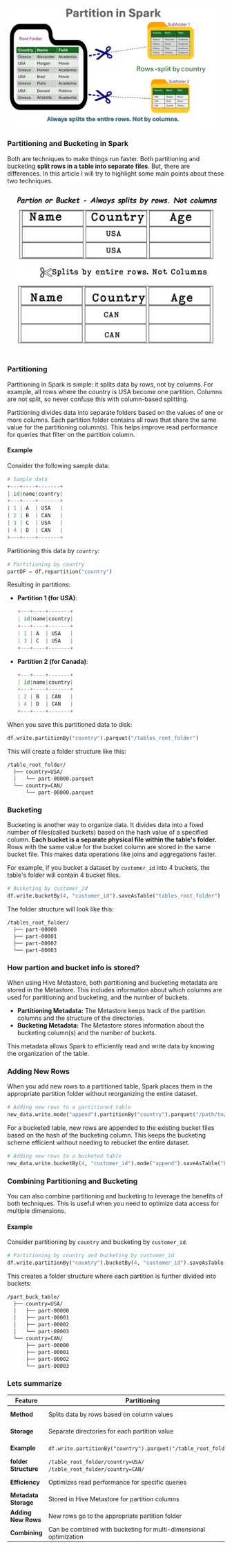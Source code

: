 

![](images/custom-image-2024-07-12-17-23-20.png)

### Partitioning and Bucketing in Spark

Both are techniques to make things run faster. Both partitioning and bucketing **split rows in a table into separate files**. But, there are differences. In this article I will try to highlight some main points about these two techniques.

![](images/custom-image-2024-07-12-15-28-58.png)

### Partitioning

Partitioning in Spark is simple: it splits data by rows, not by columns. For example, all rows where the country is USA become one partition. Columns are not split, so never confuse this with column-based splitting.

Partitioning divides data into separate folders based on the values of one or more columns. Each partition folder contains all rows that share the same value for the partitioning column(s). This helps improve read performance for queries that filter on the partition column.

#### Example

Consider the following sample data:

```python
# Sample data
+---+----+-------+
| id|name|country|
+---+----+-------+
| 1 | A  | USA   |
| 2 | B  | CAN   |
| 3 | C  | USA   |
| 4 | D  | CAN   |
+---+----+-------+
```

Partitioning this data by `country`:

```python
# Partitioning by country
partDF = df.repartition("country")
```

Resulting in partitions:

- **Partition 1 (for USA)**:
  ```python
  +---+----+-------+
  | id|name|country|
  +---+----+-------+
  | 1 | A  | USA   |
  | 3 | C  | USA   |
  +---+----+-------+
  ```

- **Partition 2 (for Canada)**:
  ```python
  +---+----+-------+
  | id|name|country|
  +---+----+-------+
  | 2 | B  | CAN   |
  | 4 | D  | CAN   |
  +---+----+-------+
  ```

When you save this partitioned data to disk:

```python
df.write.partitionBy("country").parquet("/tables_root_folder")
```

This will create a folder structure like this:

```
/table_root_folder/
  ├── country=USA/
  │   └── part-00000.parquet
  └── country=CAN/
      └── part-00000.parquet
```

### Bucketing

Bucketing is another way to organize data. It divides data into a fixed number of files(called buckets) based on the hash value of a specified column. **Each bucket is a separate physical file within the table's folder.** Rows with the same value for the bucket column are stored in the same bucket file. This makes data operations like joins and aggregations faster.

For example, if you bucket a dataset by `customer_id` into 4 buckets, the table's folder will contain 4 bucket files.

```python
# Bucketing by customer_id
df.write.bucketBy(4, "customer_id").saveAsTable("tables_root_folder")
```

The folder structure will look like this:

```
/tables_root_folder/
  ├── part-00000
  ├── part-00001
  ├── part-00002
  └── part-00003
```

### How partion and bucket info is stored?

When using Hive Metastore, both partitioning and bucketing metadata are stored in the Metastore. This includes information about which columns are used for partitioning and bucketing, and the number of buckets.

- **Partitioning Metadata:** The Metastore keeps track of the partition columns and the structure of the directories.
- **Bucketing Metadata:** The Metastore stores information about the bucketing column(s) and the number of buckets.

This metadata allows Spark to efficiently read and write data by knowing the organization of the table.

### Adding New Rows

When you add new rows to a partitioned table, Spark places them in the appropriate partition folder without reorganizing the entire dataset.

```python
# Adding new rows to a partitioned table
new_data.write.mode("append").partitionBy("country").parquet("/path/to/partitioned_data")
```

For a bucketed table, new rows are appended to the existing bucket files based on the hash of the bucketing column. This keeps the bucketing scheme efficient without needing to rebucket the entire dataset.

```python
# Adding new rows to a bucketed table
new_data.write.bucketBy(4, "customer_id").mode("append").saveAsTable("bucketed_table")
```

### Combining Partitioning and Bucketing

You can also combine partitioning and bucketing to leverage the benefits of both techniques. This is useful when you need to optimize data access for multiple dimensions.

#### Example

Consider partitioning by `country` and bucketing by `customer_id`.

```python
# Partitioning by country and bucketing by customer_id
df.write.partitionBy("country").bucketBy(4, "customer_id").saveAsTable("part_buck_table")
```

This creates a folder structure where each partition is further divided into buckets:

```
/part_buck_table/
  ├── country=USA/
  │   ├── part-00000
  │   ├── part-00001
  │   ├── part-00002
  │   └── part-00003
  └── country=CAN/
      ├── part-00000
      ├── part-00001
      ├── part-00002
      └── part-00003
```

### Lets summarize

| Feature                | Partitioning                                             | Bucketing                                                |
|------------------------|----------------------------------------------------------|----------------------------------------------------------|
| **Method**             | Splits data by rows based on column values               | Splits data into a fixed number of buckets based on hash |
| **Storage**            | Separate directories for each partition value            | Separate files (buckets) within the table folder      |
| **Example**            | `df.write.partitionBy("country").parquet("/table_root_folder")` | `df.write.bucketBy(4, "customer_id").saveAsTable("tableName")` |
| **folder Structure**| `/table_root_folder/country=USA/`<br>`/table_root_folder/country=CAN/` | `/table_root_folder/part-00000`<br>`/table_root_folder/part-00001` |
| **Efficiency**         | Optimizes read performance for specific queries          | Optimizes join and aggregation performance               |
| **Metadata Storage**   | Stored in Hive Metastore for partition columns           | Stored in Hive Metastore for bucketing columns and number of buckets |
| **Adding New Rows**    | New rows go to the appropriate partition folder       | New rows are appended to the appropriate bucket files    |
| **Combining**          | Can be combined with bucketing for multi-dimensional optimization | Can be combined with partitioning for multi-dimensional optimization |